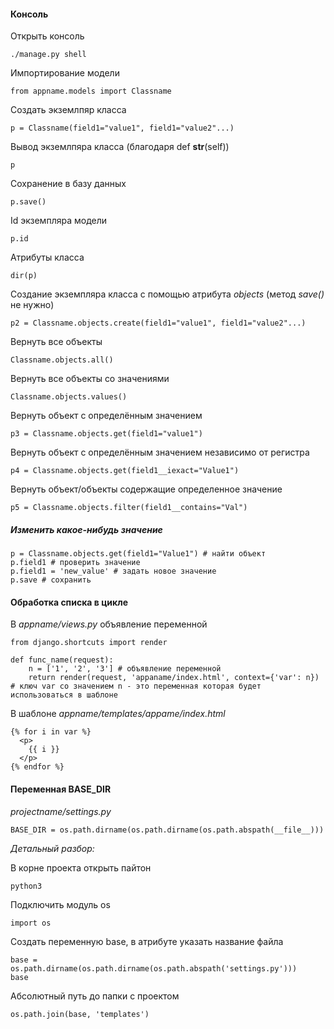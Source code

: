 #### Консоль

Открыть консоль
```
./manage.py shell
```
Импортирование модели
```
from appname.models import Classname
```

Создать экземлпяр класса
```
p = Classname(field1="value1", field1="value2"...)
```
Вывод экземлпяра класса (благодаря def __str__(self))
```
p
```
Сохранение в базу данных
```
p.save()
```
Id экземпляра модели
```
p.id
```
Атрибуты класса
```
dir(p)
```
Создание экземпляра класса с помощью атрибута _objects_ (метод _save()_ не нужно)
```
p2 = Classname.objects.create(field1="value1", field1="value2"...)
```
Вернуть все объекты
```
Classname.objects.all()
```
Вернуть все объекты со значениями
```
Classname.objects.values()
```
Вернуть объект с определённым значением
```
p3 = Classname.objects.get(field1="value1")
```
Вернуть объект с определённым значением независимо от регистра
```
p4 = Classname.objects.get(field1__iexact="Value1")
```
Вернуть объект/объекты содержащие определенное значение
```
p5 = Classname.objects.filter(field1__contains="Val")
```
##### Изменить какое-нибудь значение

```
p = Classname.objects.get(field1="Value1") # найти объект
p.field1 # проверить значение
p.field1 = 'new_value' # задать новое значение
p.save # сохранить
```
#### Обработка списка в цикле

В _appname/views.py_ объявление переменной
```
from django.shortcuts import render

def func_name(request):
    n = ['1', '2', '3'] # объявление переменной
    return render(request, 'appaname/index.html', context={'var': n}) # ключ var со значением n - это переменная которая будет использоваться в шаблоне
```
В шаблоне _appname/templates/appame/index.html_
```
{% for i in var %}
  <p>
    {{ i }}
  </p>
{% endfor %}
```

#### Переменная BASE_DIR

_projectname/settings.py_
```
BASE_DIR = os.path.dirname(os.path.dirname(os.path.abspath(__file__)))
```
*Детальный разбор:*

В корне проекта открыть пайтон
```
python3
```
Подключить модуль os
```
import os
```
Создать переменную base, в атрибуте указать название файла
```
base = os.path.dirname(os.path.dirname(os.path.abspath('settings.py')))
base
```
Абсолютный путь до папки с проектом
```
os.path.join(base, 'templates')
```
